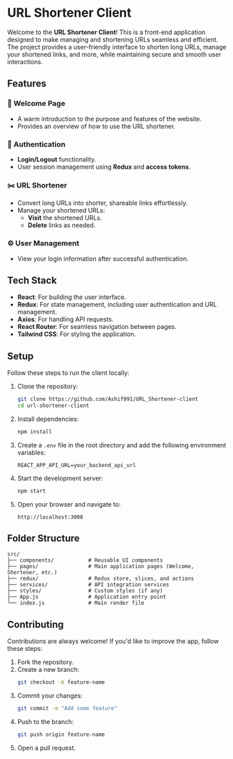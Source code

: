 

# URL Shortener Client  

Welcome to the **URL Shortener Client**! This is a front-end application designed to make managing and shortening URLs seamless and efficient. The project provides a user-friendly interface to shorten long URLs, manage your shortened links, and more, while maintaining secure and smooth user interactions.  

## Features  

### 🌟 Welcome Page  
- A warm introduction to the purpose and features of the website.  
- Provides an overview of how to use the URL shortener.  

### 🔐 Authentication  
- **Login/Logout** functionality.  
- User session management using **Redux** and **access tokens**.  

### ✂️ URL Shortener  
- Convert long URLs into shorter, shareable links effortlessly.  
- Manage your shortened URLs:  
  - **Visit** the shortened URLs.  
  - **Delete** links as needed.  

### ⚙️ User Management  
- View your login information after successful authentication.  

## Tech Stack  

- **React**: For building the user interface.  
- **Redux**: For state management, including user authentication and URL management.  
- **Axios**: For handling API requests.  
- **React Router**: For seamless navigation between pages.  
- **Tailwind CSS**: For styling the application.  

## Setup  

Follow these steps to run the client locally:  

1. Clone the repository:  
   ```bash  
   git clone https://github.com/Ashif091/URL_Shortener-client
   cd url-shortener-client  
   ```  

2. Install dependencies:  
   ```bash  
   npm install  
   ```  

3. Create a `.env` file in the root directory and add the following environment variables:  
   ```env  
   REACT_APP_API_URL=your_backend_api_url  
   ```  

4. Start the development server:  
   ```bash  
   npm start  
   ```  

5. Open your browser and navigate to:  
   ```
   http://localhost:3000  
   ```  

## Folder Structure  

```plaintext  
src/  
├── components/           # Reusable UI components  
├── pages/                # Main application pages (Welcome, Shortener, etc.)  
├── redux/                # Redux store, slices, and actions  
├── services/             # API integration services  
├── styles/               # Custom styles (if any)  
├── App.js                # Application entry point  
└── index.js              # Main render file  
```  

## Contributing  

Contributions are always welcome! If you'd like to improve the app, follow these steps:  

1. Fork the repository.  
2. Create a new branch:  
   ```bash  
   git checkout -b feature-name  
   ```  
3. Commit your changes:  
   ```bash  
   git commit -m "Add some feature"  
   ```  
4. Push to the branch:  
   ```bash  
   git push origin feature-name  
   ```  
5. Open a pull request.  

